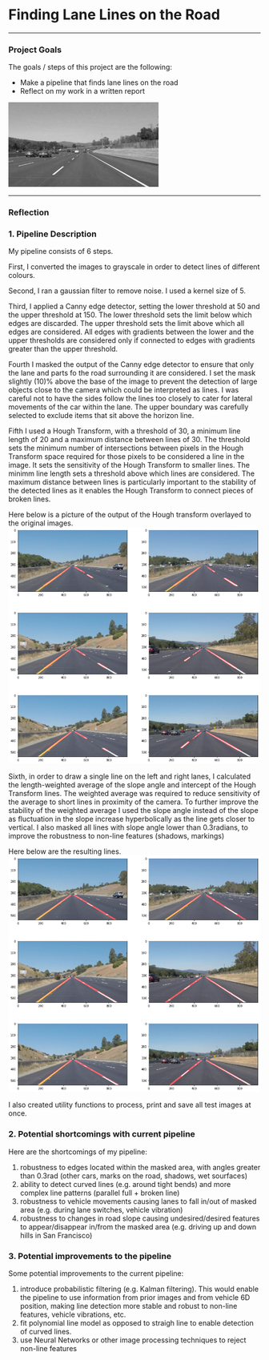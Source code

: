 # **Finding Lane Lines on the Road** 

---

### Project Goals

The goals / steps of this project are the following:
* Make a pipeline that finds lane lines on the road
* Reflect on my work in a written report

![image1](./examples/grayscale.jpg "Grayscale")

---

### Reflection

### 1. Pipeline Description

My pipeline consists of 6 steps. 

First, I converted the images to grayscale in order to detect lines of different colours.

Second, I ran a gaussian filter to remove noise. I used a kernel size of 5.

Third, I applied a Canny edge detector, setting the lower threshold at 50 and the upper threshold at 150. The lower threshold sets the limit below which edges are discarded. The upper threshold sets the limit above which all edges are considered. All edges with gradients between the lower and the upper thresholds are considered only if connected to edges with gradients greater than the upper threshold.

Fourth I masked the output of the Canny edge detector to ensure that only the lane and parts fo the road surrounding it are considered. I set the mask slightly (10)% above the base of the image to prevent the detection of large objects close to the camera which could be interpreted as lines. I was careful not to have the sides follow the lines too closely to cater for lateral movements of the car within the lane. The upper boundary was carefully selected to exclude items that sit above the horizon line.

Fifth I used a Hough Transform, with a threshold of 30, a minimum line length of 20 and a maximum distance between lines of 30. The threshold sets the minimum number of intersections between pixels in the Hough Transform space required for those pixels to be considered a line in the image. It sets the sensitivity of the Hough Transform to smaller lines. The minimm line length sets a threshold above which lines are considered. The maximum distance between lines is particularly important to the stability of the detected lines as it enables the Hough Transform to connect pieces of broken lines.

Here below is a picture of the output of the Hough transform overlayed to the original images.
![image 2](./test_images_output/Hough_images.png)

Sixth, in order to draw a single line on the left and right lanes, I calculated the length-weighted average of the slope angle and intercept of the Hough Transform lines. The weighted average was required to reduce sensitivity of the average to short lines in proximity of the camera. To further improve the stability of the weighted average I used the slope angle instead of the slope as fluctuation in the slope increase hyperbolically as the line gets closer to vertical. I also masked all lines with slope angle lower than 0.3radians, to improve the robustness to non-line features (shadows, markings)

Here below are the resulting lines.
![image 3](./test_images_output/Average_images.png)

I also created utility functions to process, print and save all test images at once.

### 2. Potential shortcomings with current pipeline

Here are the shortcomings of my pipeline:
1. robustness to edges located within the masked area, with angles greater than 0.3rad (other cars, marks on the road, shadows, wet sourfaces)
2. ability to detect curved lines (e.g. around tight bends) and more complex line patterns (parallel full + broken line)
3. robustness to vehicle movements causing lanes to fall in/out of masked area (e.g. during lane switches, vehicle vibration)
4. robustness to changes in road slope causing undesired/desired features to appear/disappear in/from the masked area (e.g. driving up and down hills in San Francisco)

### 3. Potential improvements to the pipeline

Some potential improvements to the current pipeline:
1. introduce probabilistic filtering (e.g. Kalman filtering). This would enable the pipeline to use information from prior images and from vehicle 6D position, making line detection more stable and robust to non-line features, vehicle vibrations, etc.
2. fit polynomial line model as opposed to straigh line to enable detection of curved lines. 
2. use Neural Networks or other image processing techniques to reject non-line features
